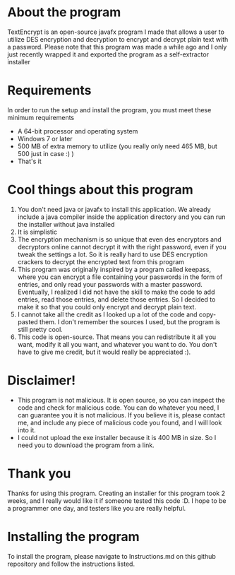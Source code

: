 # About the program
TextEncrypt is an open-source javafx program I made that allows a user to utilize DES encryption and decryption to encrypt and decrypt plain text with a password. Please note that this program was made a while ago and I only just recently wrapped it and exported the program as a self-extractor installer

# Requirements
In order to run the setup and install the program, you must meet these minimum requirements
- A 64-bit processor and operating system
- Windows 7 or later
- 500 MB of extra memory to utilize (you really only need 465 MB, but 500 just in case :) )
- That's it

# Cool things about this program
1. You don't need java or javafx to install this application. We already include a java compiler inside the application directory and you can run the installer without java installed 
2. It is simplistic
3. The encryption mechanism is so unique that even des encryptors and decryptors online cannot decrypt it with the right password, even if you tweak the settings a lot. So it is really hard to use DES encryption crackers to decrypt the encrypted text from this program
4. This program was originally inspired by a program called keepass, where you can encrypt a file containing your passwords in the form of entries, and only read your passwords with a master password. Eventually, I realized I did not have the skill to make the code to add entries, read those entries, and delete those entries. So I decided to make it so that you could only encrypt and decrypt plain text.
5. I cannot take all the credit as I looked up a lot of the code and copy-pasted them. I don't remember the sources I used, but the program is still pretty cool.
6. This code is open-source. That means you can redistribute it all you want, modify it all you want, and whatever you want to do. You don't have to give me credit, but it would really be appreciated :).

# Disclaimer!
- This program is not malicious. It is open source, so you can inspect the code and check for malicious code. You can do whatever you need, I can guarantee you it is not malicious. If you believe it is, please contact me, and include any piece of malicious code you found, and I will look into it.
- I could not upload the exe installer because it is 400 MB in size. So I need you to download the program from a link. 

# Thank you
Thanks for using this program. Creating an installer for this program took 2 weeks, and I really would like it if someone tested this code :D. I hope to be a programmer one day, and testers like you are really helpful.

# Installing the program
To install the program, please navigate to Instructions.md on this github repository and follow the instructions listed.
